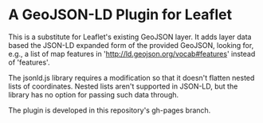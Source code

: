 A GeoJSON-LD Plugin for Leaflet
===============================

This is a substitute for Leaflet's existing GeoJSON layer. It adds layer data 
based the JSON-LD expanded form of the provided GeoJSON, looking for, e.g., a list
of map features in 'http://ld.geojson.org/vocab#features' instead of 'features'.

The jsonld.js library requires a modification so that it doesn't flatten nested 
lists of coordinates. Nested lists aren't supported in JSON-LD, but the library
has no option for passing such data through.

The plugin is developed in this repository's gh-pages branch.
